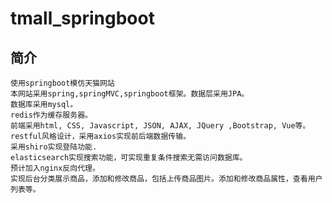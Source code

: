 tmall_springboot
===============
简介
--------------------
    使用springboot模仿天猫网站
    本网站采用spring,springMVC,springboot框架。数据层采用JPA。
    数据库采用mysql。
    redis作为缓存服务器。
    前端采用html, CSS, Javascript, JSON, AJAX, JQuery ,Bootstrap, Vue等。
    restful风格设计，采用axios实现前后端数据传输。
    采用shiro实现登陆功能.
    elasticsearch实现搜索功能，可实现重复条件搜索无需访问数据库。
    预计加入nginx反向代理。
    实现后台分类展示商品，添加和修改商品，包括上传商品图片。添加和修改商品属性，查看用户列表等。
